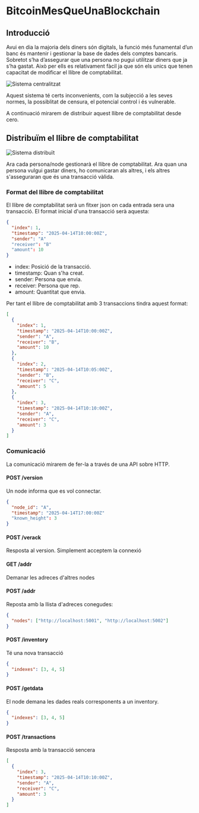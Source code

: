 # BitcoinMesQueUnaBlockchain

## Introducció
Avui en dia la majoria dels diners són digitals, la funció més funamental d’un banc és mantenir i gestionar la base de dades dels comptes bancaris. Sobretot s’ha d’assegurar que una persona no pugui utilitzar diners que ja s’ha gastat. Això per ells es relativament fàcil ja que són els unics que tenen capacitat de modificar el llibre de comptabilitat.

![Sistema centralitzat](https://github.com/user-attachments/assets/11564406-6ecc-4e29-85a2-ab832fb972ca)


Aquest sistema té certs inconvenients, com la subjecció a les seves normes, la possiblitat de censura, el potencial control i és vulnerable.

A continuació mirarem de distribuir aquest llibre de comptabilitat desde cero.

## Distribuïm el llibre de comptabilitat

![Sistema distribuït](https://github.com/user-attachments/assets/bbc7c279-8a84-4d9a-b012-afb4c66cd31d)

Ara cada persona/node gestionarà el llibre de comptabilitat. Ara quan una persona vulgui gastar diners, ho comunicaran als altres, i els altres s'asseguraran que és una transacció vàlida.

### Format del llibre de comptabilitat
El llibre de comptabilitat serà un fitxer json on cada entrada sera una transacció. El format inicial d'una transacció serà aquesta:

```json
{
  "index": 1,
  "timestamp": "2025-04-14T10:00:00Z",
  "sender": "A"
  "receiver": "B"
  "amount": 10
}
```

- index: Posició de la transacció.
- timestamp: Quan s'ha creat.
- sender: Persona que envia.
- receiver: Persona que rep.
- amount: Quantitat que envia.

Per tant el llibre de comptabilitat amb 3 transaccions tindra aquest format: 

```json
[
  {
    "index": 1,
    "timestamp": "2025-04-14T10:00:00Z",
    "sender": "A",
    "receiver": "B",
    "amount": 10
  },
  {
    "index": 2,
    "timestamp": "2025-04-14T10:05:00Z",
    "sender": "B",
    "receiver": "C",
    "amount": 5
  },
  {
    "index": 3,
    "timestamp": "2025-04-14T10:10:00Z",
    "sender": "A",
    "receiver": "C",
    "amount": 3
  }
]
```

### Comunicació

La comunicació mirarem de fer-la a través de una API sobre HTTP.

#### POST /version
Un node informa que es vol connectar.
```json
{
  "node_id": "A",
  "timestamp": "2025-04-14T17:00:00Z"
  "known_height": 3
}
```
#### POST /verack
Resposta al version. Simplement acceptem la connexió

#### GET /addr
Demanar les adreces d'altres nodes

#### POST /addr
Reposta amb la llista d'adreces conegudes:
```json
{
  "nodes": ["http://localhost:5001", "http://localhost:5002"]
}
```

#### POST /inventory
Té una nova transacció

```json
{
  "indexes": [3, 4, 5]
}
```

#### POST /getdata
El node demana les dades reals corresponents a un inventory.
```json
{
  "indexes": [3, 4, 5]
}
```

#### POST /transactions
Resposta amb la transacció sencera
```json
[
  {
    "index": 3,
    "timestamp": "2025-04-14T10:10:00Z",
    "sender": "A",
    "receiver": "C",
    "amount": 3
  }
]
```

